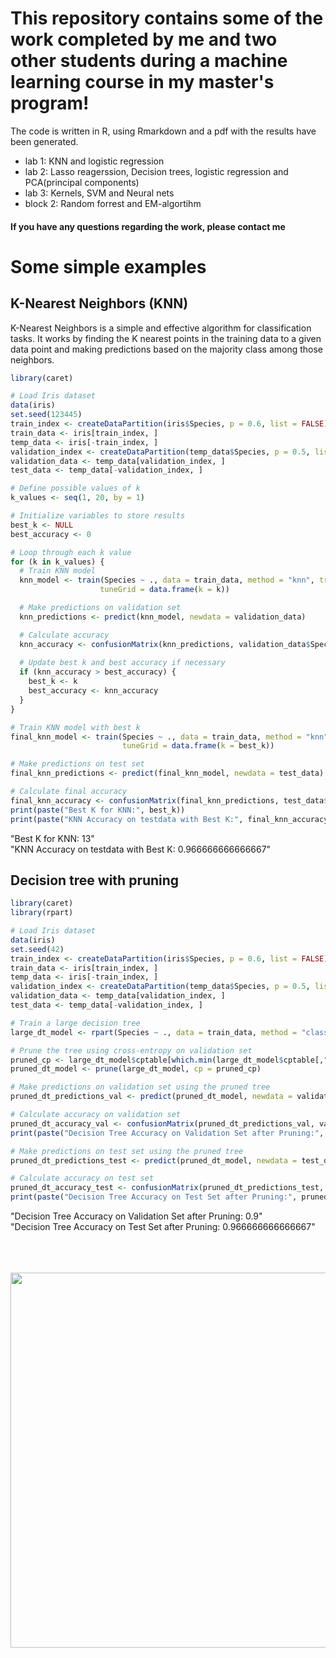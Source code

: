 # This repository contains some of the work completed by me and two other students during a machine learning course in my master's program!

The code is written in R, using Rmarkdown and a pdf with the results have been generated.

- lab 1: KNN and logistic regression
- lab 2: Lasso reagerssion, Decision trees, logistic regression and PCA(principal components)
- lab 3: Kernels, SVM and Neural nets
- block 2: Random forrest and EM-algortihm


#### If you have any questions regarding the work, please contact me

# Some simple examples
## K-Nearest Neighbors (KNN)

K-Nearest Neighbors is a simple and effective algorithm for classification tasks. It works by finding the K nearest points in the training data to a given data point and making predictions based on the majority class among those neighbors.

```R
library(caret)

# Load Iris dataset
data(iris)
set.seed(123445)
train_index <- createDataPartition(iris$Species, p = 0.6, list = FALSE)
train_data <- iris[train_index, ]
temp_data <- iris[-train_index, ]
validation_index <- createDataPartition(temp_data$Species, p = 0.5, list = FALSE)
validation_data <- temp_data[validation_index, ]
test_data <- temp_data[-validation_index, ]

# Define possible values of k
k_values <- seq(1, 20, by = 1)

# Initialize variables to store results
best_k <- NULL
best_accuracy <- 0

# Loop through each k value
for (k in k_values) {
  # Train KNN model
  knn_model <- train(Species ~ ., data = train_data, method = "knn", trControl = trainControl(method = "cv", number = 5),
                    tuneGrid = data.frame(k = k))

  # Make predictions on validation set
  knn_predictions <- predict(knn_model, newdata = validation_data)

  # Calculate accuracy
  knn_accuracy <- confusionMatrix(knn_predictions, validation_data$Species)$overall["Accuracy"]
  
  # Update best k and best accuracy if necessary
  if (knn_accuracy > best_accuracy) {
    best_k <- k
    best_accuracy <- knn_accuracy
  }
}

# Train KNN model with best k
final_knn_model <- train(Species ~ ., data = train_data, method = "knn", trControl = trainControl(method = "cv", number = 5),
                         tuneGrid = data.frame(k = best_k))

# Make predictions on test set
final_knn_predictions <- predict(final_knn_model, newdata = test_data)

# Calculate final accuracy
final_knn_accuracy <- confusionMatrix(final_knn_predictions, test_data$Species)$overall["Accuracy"]
print(paste("Best K for KNN:", best_k))
print(paste("KNN Accuracy on testdata with Best K:", final_knn_accuracy))

```
"Best K for KNN: 13"<br>
"KNN Accuracy on testdata with Best K: 0.966666666666667"


## Decision tree with pruning

```R
library(caret)
library(rpart)

# Load Iris dataset
data(iris)
set.seed(42)
train_index <- createDataPartition(iris$Species, p = 0.6, list = FALSE)
train_data <- iris[train_index, ]
temp_data <- iris[-train_index, ]
validation_index <- createDataPartition(temp_data$Species, p = 0.5, list = FALSE)
validation_data <- temp_data[validation_index, ]
test_data <- temp_data[-validation_index, ]

# Train a large decision tree
large_dt_model <- rpart(Species ~ ., data = train_data, method = "class", control = rpart.control(cp = 0))

# Prune the tree using cross-entropy on validation set
pruned_cp <- large_dt_model$cptable[which.min(large_dt_model$cptable[,"xerror"]), "CP"]
pruned_dt_model <- prune(large_dt_model, cp = pruned_cp)

# Make predictions on validation set using the pruned tree
pruned_dt_predictions_val <- predict(pruned_dt_model, newdata = validation_data, type = "class")

# Calculate accuracy on validation set
pruned_dt_accuracy_val <- confusionMatrix(pruned_dt_predictions_val, validation_data$Species)$overall["Accuracy"]
print(paste("Decision Tree Accuracy on Validation Set after Pruning:", pruned_dt_accuracy_val))

# Make predictions on test set using the pruned tree
pruned_dt_predictions_test <- predict(pruned_dt_model, newdata = test_data, type = "class")

# Calculate accuracy on test set
pruned_dt_accuracy_test <- confusionMatrix(pruned_dt_predictions_test, test_data$Species)$overall["Accuracy"]
print(paste("Decision Tree Accuracy on Test Set after Pruning:", pruned_dt_accuracy_test))
```
"Decision Tree Accuracy on Validation Set after Pruning: 0.9" <br>
"Decision Tree Accuracy on Test Set after Pruning: 0.966666666666667"
<br>
<br>
<br>
<br>
<div align="center">
  <img src="https://media0.giphy.com/media/v1.Y2lkPTc5MGI3NjExaWN4d2h5bGg1emo2MTJmYTl5aXdrZG9zaXlkdHo4NHIzaXVibmZpbSZlcD12MV9pbnRlcm5hbF9naWZfYnlfaWQmY3Q9Zw/WmBl8pvjfyYUszw1TS/giphy.gif" width="600" height="600"/>
</div>

